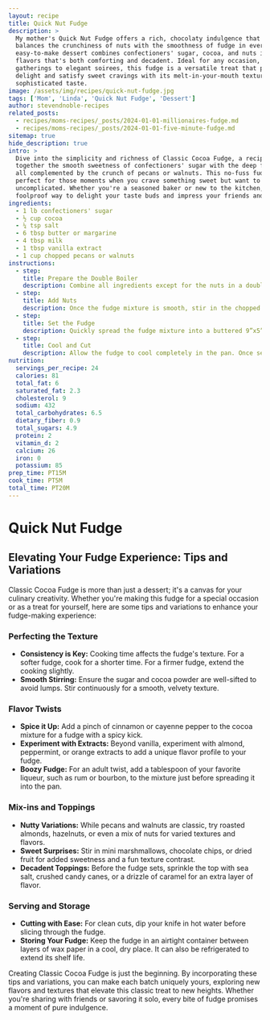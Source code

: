 ```yaml
---
layout: recipe
title: Quick Nut Fudge
description: >
  My mother's Quick Nut Fudge offers a rich, chocolaty indulgence that perfectly
  balances the crunchiness of nuts with the smoothness of fudge in every bite. This
  easy-to-make dessert combines confectioners' sugar, cocoa, and nuts in a symphony of
  flavors that's both comforting and decadent. Ideal for any occasion, from family
  gatherings to elegant soirees, this fudge is a versatile treat that promises to
  delight and satisfy sweet cravings with its melt-in-your-mouth texture and
  sophisticated taste.
image: /assets/img/recipes/quick-nut-fudge.jpg
tags: ['Mom', 'Linda', 'Quick Nut Fudge', 'Dessert']
author: stevendnoble-recipes
related_posts:
  - recipes/moms-recipes/_posts/2024-01-01-millionaires-fudge.md
  - recipes/moms-recipes/_posts/2024-01-01-five-minute-fudge.md
sitemap: true
hide_description: true
intro: >
  Dive into the simplicity and richness of Classic Cocoa Fudge, a recipe that brings
  together the smooth sweetness of confectioners' sugar with the deep flavors of cocoa,
  all complemented by the crunch of pecans or walnuts. This no-fuss fudge recipe is
  perfect for those moments when you crave something sweet but want to keep things
  uncomplicated. Whether you're a seasoned baker or new to the kitchen, this fudge is a
  foolproof way to delight your taste buds and impress your friends and family.
ingredients:
  - 1 lb confectioners' sugar
  - ½ cup cocoa
  - ¼ tsp salt
  - 6 tbsp butter or margarine
  - 4 tbsp milk
  - 1 tbsp vanilla extract
  - 1 cup chopped pecans or walnuts
instructions:
  - step:
    title: Prepare the Double Boiler
    description: Combine all ingredients except for the nuts in a double boiler. Place it over simmering water and stir until the mixture becomes smooth and well combined.
  - step:
    title: Add Nuts
    description: Once the fudge mixture is smooth, stir in the chopped nuts until they are evenly distributed throughout.
  - step:
    title: Set the Fudge
    description: Quickly spread the fudge mixture into a buttered 9”x5” loaf pan, smoothing the top with a spatula.
  - step:
    title: Cool and Cut
    description: Allow the fudge to cool completely in the pan. Once set, turn out onto a cutting board and cut into squares.
nutrition:
  servings_per_recipe: 24
  calories: 81
  total_fat: 6
  saturated_fat: 2.3
  cholesterol: 9
  sodium: 432
  total_carbohydrates: 6.5
  dietary_fiber: 0.9
  total_sugars: 4.9
  protein: 2
  vitamin_d: 2
  calcium: 26
  iron: 0
  potassium: 85
prep_time: PT15M
cook_time: PT5M
total_time: PT20M
---
```


# Quick Nut Fudge

## Elevating Your Fudge Experience: Tips and Variations

Classic Cocoa Fudge is more than just a dessert; it's a canvas for your culinary creativity. Whether you're making this fudge for a special occasion or as a treat for yourself, here are some tips and variations to enhance your fudge-making experience:

### Perfecting the Texture

* **Consistency is Key:** Cooking time affects the fudge's texture. For a softer fudge, cook for a shorter time. For a firmer fudge, extend the cooking slightly.
* **Smooth Stirring:** Ensure the sugar and cocoa powder are well-sifted to avoid lumps. Stir continuously for a smooth, velvety texture.

### Flavor Twists

* **Spice it Up:** Add a pinch of cinnamon or cayenne pepper to the cocoa mixture for a fudge with a spicy kick.
* **Experiment with Extracts:** Beyond vanilla, experiment with almond, peppermint, or orange extracts to add a unique flavor profile to your fudge.
* **Boozy Fudge:** For an adult twist, add a tablespoon of your favorite liqueur, such as rum or bourbon, to the mixture just before spreading it into the pan.

### Mix-ins and Toppings

* **Nutty Variations:** While pecans and walnuts are classic, try roasted almonds, hazelnuts, or even a mix of nuts for varied textures and flavors.
* **Sweet Surprises:** Stir in mini marshmallows, chocolate chips, or dried fruit for added sweetness and a fun texture contrast.
* **Decadent Toppings:** Before the fudge sets, sprinkle the top with sea salt, crushed candy canes, or a drizzle of caramel for an extra layer of flavor.

### Serving and Storage

* **Cutting with Ease:** For clean cuts, dip your knife in hot water before slicing through the fudge.
* **Storing Your Fudge:** Keep the fudge in an airtight container between layers of wax paper in a cool, dry place. It can also be refrigerated to extend its shelf life.

Creating Classic Cocoa Fudge is just the beginning. By incorporating these tips and variations, you can make each batch uniquely yours, exploring new flavors and textures that elevate this classic treat to new heights. Whether you're sharing with friends or savoring it solo, every bite of fudge promises a moment of pure indulgence.